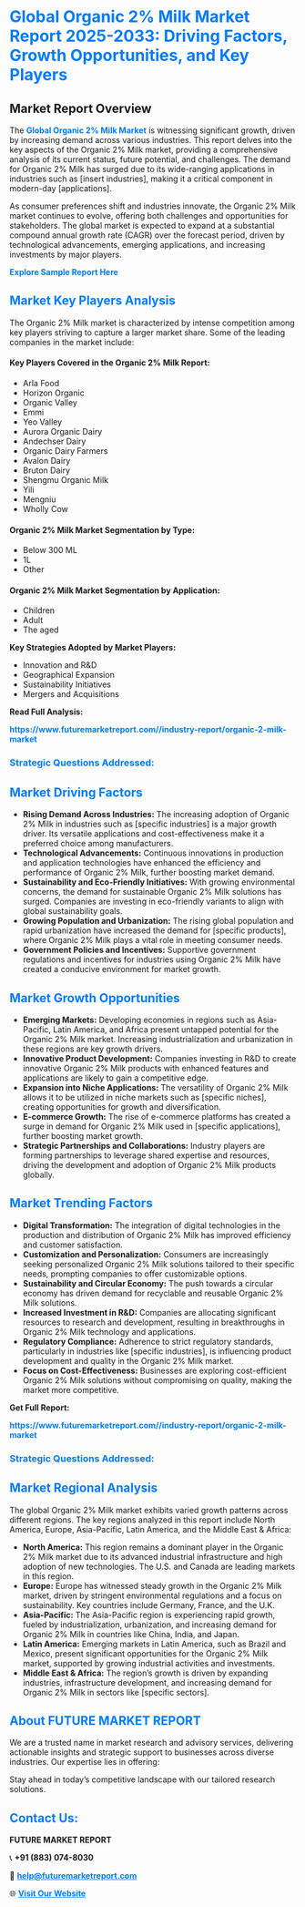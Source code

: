 <h1 style="color: #007BFF;">Global Organic 2% Milk Market Report 2025-2033: Driving Factors, Growth Opportunities, and Key Players</h1>

<section id="overview">
<h2>Market Report Overview</h2>
<p>The <a href="https://www.futuremarketreport.com//industry-report/organic-2-milk-market" style="color: #007BFF; text-decoration: none;"><strong>Global Organic 2% Milk Market</strong></a> is witnessing significant growth, driven by increasing demand across various industries. This report delves into the key aspects of the Organic 2% Milk market, providing a comprehensive analysis of its current status, future potential, and challenges. The demand for Organic 2% Milk has surged due to its wide-ranging applications in industries such as [insert industries], making it a critical component in modern-day [applications].</p>
<p>As consumer preferences shift and industries innovate, the Organic 2% Milk market continues to evolve, offering both challenges and opportunities for stakeholders. The global market is expected to expand at a substantial compound annual growth rate (CAGR) over the forecast period, driven by technological advancements, emerging applications, and increasing investments by major players.</p>
</section>

<section id="overview">
<p><a href="https://www.futuremarketreport.com//request-sample/reportId=46794" style="color: #007BFF; text-decoration: none;"><strong>Explore Sample Report Here</strong></a></p>
</section>

<section id="key-players">
<h2 style="color: #007BFF;">Market Key Players Analysis</h2>
<p>The Organic 2% Milk market is characterized by intense competition among key players striving to capture a larger market share. Some of the leading companies in the market include:</p>
<h4>Key Players Covered in the Organic 2% Milk Report:</h4>
<ul><li>Arla Food</li><li>Horizon Organic</li><li>Organic Valley</li><li>Emmi</li><li>Yeo Valley</li><li>Aurora Organic Dairy</li><li>Andechser Dairy</li><li>Organic Dairy Farmers</li><li>Avalon Dairy</li><li>Bruton Dairy</li><li>Shengmu Organic Milk</li><li>Yili</li><li>Mengniu</li><li>Wholly Cow</li></ul>
<h4>Organic 2% Milk Market Segmentation by Type:</h4>
<ul><li>Below 300 ML</li><li>1L</li><li>Other</li></ul>

<h4>Organic 2% Milk Market Segmentation by Application:</h4>
<ul><li>Children</li><li>Adult</li><li>The aged</li></ul>
<p><strong>Key Strategies Adopted by Market Players:</strong></p>
<ul>
<li>Innovation and R&D</li>
<li>Geographical Expansion</li>
<li>Sustainability Initiatives</li>
<li>Mergers and Acquisitions</li>
</ul>
</section>

<section>
<p><strong>Read Full Analysis: </strong></p><a href="https://www.futuremarketreport.com//industry-report/organic-2-milk-market" style="color: #007BFF; text-decoration: none;"><strong>https://www.futuremarketreport.com//industry-report/organic-2-milk-market</strong></a>
<h3 style="color: #007BFF;">Strategic Questions Addressed:</h3>
</section>

<section id="driving-factors">
<h2 style="color: #007BFF;">Market Driving Factors</h2>
<ul>
<li><strong>Rising Demand Across Industries:</strong> The increasing adoption of Organic 2% Milk in industries such as [specific industries] is a major growth driver. Its versatile applications and cost-effectiveness make it a preferred choice among manufacturers.</li>
<li><strong>Technological Advancements:</strong> Continuous innovations in production and application technologies have enhanced the efficiency and performance of Organic 2% Milk, further boosting market demand.</li>
<li><strong>Sustainability and Eco-Friendly Initiatives:</strong> With growing environmental concerns, the demand for sustainable Organic 2% Milk solutions has surged. Companies are investing in eco-friendly variants to align with global sustainability goals.</li>
<li><strong>Growing Population and Urbanization:</strong> The rising global population and rapid urbanization have increased the demand for [specific products], where Organic 2% Milk plays a vital role in meeting consumer needs.</li>
<li><strong>Government Policies and Incentives:</strong> Supportive government regulations and incentives for industries using Organic 2% Milk have created a conducive environment for market growth.</li>
</ul>
</section>

<section id="growth-opportunities">
<h2 style="color: #007BFF;">Market Growth Opportunities</h2>
<ul>
<li><strong>Emerging Markets:</strong> Developing economies in regions such as Asia-Pacific, Latin America, and Africa present untapped potential for the Organic 2% Milk market. Increasing industrialization and urbanization in these regions are key growth drivers.</li>
<li><strong>Innovative Product Development:</strong> Companies investing in R&D to create innovative Organic 2% Milk products with enhanced features and applications are likely to gain a competitive edge.</li>
<li><strong>Expansion into Niche Applications:</strong> The versatility of Organic 2% Milk allows it to be utilized in niche markets such as [specific niches], creating opportunities for growth and diversification.</li>
<li><strong>E-commerce Growth:</strong> The rise of e-commerce platforms has created a surge in demand for Organic 2% Milk used in [specific applications], further boosting market growth.</li>
<li><strong>Strategic Partnerships and Collaborations:</strong> Industry players are forming partnerships to leverage shared expertise and resources, driving the development and adoption of Organic 2% Milk products globally.</li>
</ul>
</section>

<section id="trending-factors">
<h2 style="color: #007BFF;">Market Trending Factors</h2>
<ul>
<li><strong>Digital Transformation:</strong> The integration of digital technologies in the production and distribution of Organic 2% Milk has improved efficiency and customer satisfaction.</li>
<li><strong>Customization and Personalization:</strong> Consumers are increasingly seeking personalized Organic 2% Milk solutions tailored to their specific needs, prompting companies to offer customizable options.</li>
<li><strong>Sustainability and Circular Economy:</strong> The push towards a circular economy has driven demand for recyclable and reusable Organic 2% Milk solutions.</li>
<li><strong>Increased Investment in R&D:</strong> Companies are allocating significant resources to research and development, resulting in breakthroughs in Organic 2% Milk technology and applications.</li>
<li><strong>Regulatory Compliance:</strong> Adherence to strict regulatory standards, particularly in industries like [specific industries], is influencing product development and quality in the Organic 2% Milk market.</li>
<li><strong>Focus on Cost-Effectiveness:</strong> Businesses are exploring cost-efficient Organic 2% Milk solutions without compromising on quality, making the market more competitive.</li>
</ul>
</section>

<section>
<p><strong>Get Full Report: </strong></p><a href="https://www.futuremarketreport.com//industry-report/organic-2-milk-market" style="color: #007BFF; text-decoration: none;"><strong>https://www.futuremarketreport.com//industry-report/organic-2-milk-market</strong></a>
<h3 style="color: #007BFF;">Strategic Questions Addressed:</h3>
</section>


<section id="regional-analysis">
<h2 style="color: #007BFF;">Market Regional Analysis</h2>
<p>The global Organic 2% Milk market exhibits varied growth patterns across different regions. The key regions analyzed in this report include North America, Europe, Asia-Pacific, Latin America, and the Middle East & Africa:</p>
<ul>
<li><strong>North America:</strong> This region remains a dominant player in the Organic 2% Milk market due to its advanced industrial infrastructure and high adoption of new technologies. The U.S. and Canada are leading markets in this region.</li>
<li><strong>Europe:</strong> Europe has witnessed steady growth in the Organic 2% Milk market, driven by stringent environmental regulations and a focus on sustainability. Key countries include Germany, France, and the U.K.</li>
<li><strong>Asia-Pacific:</strong> The Asia-Pacific region is experiencing rapid growth, fueled by industrialization, urbanization, and increasing demand for Organic 2% Milk in countries like China, India, and Japan.</li>
<li><strong>Latin America:</strong> Emerging markets in Latin America, such as Brazil and Mexico, present significant opportunities for the Organic 2% Milk market, supported by growing industrial activities and investments.</li>
<li><strong>Middle East & Africa:</strong> The region’s growth is driven by expanding industries, infrastructure development, and increasing demand for Organic 2% Milk in sectors like [specific sectors].</li>
</ul>
</section>

<footer>
<h2 style="color: #007BFF;">About FUTURE MARKET REPORT</h2>
<p>We are a trusted name in market research and advisory services, delivering actionable insights and strategic support to businesses across diverse industries. Our expertise lies in offering:</p>

<p>Stay ahead in today’s competitive landscape with our tailored research solutions.</p>

<h2 style="color: #007BFF;">Contact Us:</h2>
<p><strong>FUTURE MARKET REPORT</strong></p>
<p>📞 <strong>+91 (883) 074-8030</strong></p>
<p>📧 <strong><a href="mailto:help@futuremarketreport.com" style="color: #007BFF;">help@futuremarketreport.com</a></strong></p>
<p>🌐 <strong><a href="https://www.futuremarketreport.com/" style="color: #007BFF;">Visit Our Website</a></strong></p>
</footer>